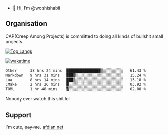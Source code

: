 - 👋 Hi, I’m @woshishabii

## Organisation

CAP(Creep Among Projects) is committed to doing all kinds of bullshit small projects.

[![Top Langs](https://github-readme-stats.vercel.app/api/top-langs/?username=woshishabii&layout=compact)](https://github.com/anuraghazra/github-readme-stats)

[![wakatime](https://wakatime.com/badge/user/34d02784-acc1-4a16-82d7-33fdb53c4ed6.svg)](https://wakatime.com/@34d02784-acc1-4a16-82d7-33fdb53c4ed6)


<!--START_SECTION:waka-->

```txt
Other      38 hrs 24 mins  ███████████████▒░░░░░░░░░   61.43 %
Markdown   9 hrs 31 mins   ███▓░░░░░░░░░░░░░░░░░░░░░   15.24 %
Lua        8 hrs 14 mins   ███▒░░░░░░░░░░░░░░░░░░░░░   13.18 %
CMake      2 hrs 26 mins   █░░░░░░░░░░░░░░░░░░░░░░░░   03.92 %
TOML       1 hr 48 mins    ▓░░░░░░░░░░░░░░░░░░░░░░░░   02.88 %
```

<!--END_SECTION:waka-->

Nobody ever watch this shit lol

## Support
I'm cute, ~~pay me~~.
[afdian.net](https://afdian.com/a/woshishabi)

<!---
woshishabii/woshishabii is a ✨ special ✨ repository because its `README.md` (this file) appears on your GitHub profile.
You can click the Preview link to take a look at your changes.
--->

